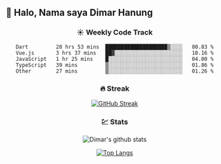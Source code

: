 ## 👋 Halo, Nama saya **Dimar Hanung**

<center>

### :sunny: Weekly Code Track
<!--START_SECTION:waka-->

```text
Dart         28 hrs 53 mins  ████████████████████▒░░░░   80.83 %
Vue.js       3 hrs 37 mins   ██▓░░░░░░░░░░░░░░░░░░░░░░   10.16 %
JavaScript   1 hr 25 mins    █░░░░░░░░░░░░░░░░░░░░░░░░   04.00 %
TypeScript   39 mins         ▒░░░░░░░░░░░░░░░░░░░░░░░░   01.86 %
Other        27 mins         ▒░░░░░░░░░░░░░░░░░░░░░░░░   01.26 %
```

<!--END_SECTION:waka-->

### :fire: Streak

[![GitHub Streak](http://github-readme-streak-stats.herokuapp.com?user=dimar-hanung)](https://git.io/streak-stats)

### :chart: Stats

![Dimar's github stats](https://github-readme-stats.vercel.app/api?username=dimar-hanung&show_icons=true&theme=vue)

[![Top Langs](https://github-readme-stats.vercel.app/api/top-langs/?username=dimar-hanung)](#)

</center>
